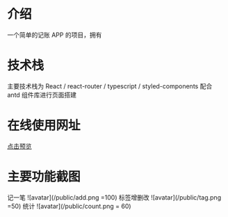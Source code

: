 # 介绍

一个简单的记账 APP 的项目，拥有

# 技术栈

主要技术栈为 React / react-router / typescript / styled-components
配合 antd 组件库进行页面搭建

# 在线使用网址

[点击预览](https://superpowerzhang.github.io/react_bill_website/index.html)

# 主要功能截图

记一笔
![avatar](/public/add.png =100)
标签增删改
![avatar](/public/tag.png =50)
统计
![avatar](/public/count.png = 60)
